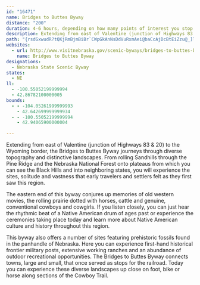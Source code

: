 ```yaml
---
id: "16471"
name: Bridges to Buttes Byway
distance: "200"
duration: 4-6 hours, depending on how many points of interest you stop and see.
description: Extending from east of Valentine (junction of Highways 83 & 20) to the Wyoming border, the Bridges to Buttes Byway journeys through diverse topography and distinctive landscapes.
path: "{rsdGxwudR?tQKjRmBjmBiBr`CWpGkAnNsDdVuRxmAei@baCcAjDcBtEiZzu@_]lbAiGnOkIhQwArDoB~FuBhIy@dEqm@pfDg@hBq@|BwAnDsB|Dg\\nh@}B~DoBxEcA`DeBrIuKxt@oAdI}@`E}@~Cwi@x~A_FhRyMli@m@dDcNt{@_AvJw@nMm@|UqIjoE]j^C`RXzwCHtGTpFXzEhAnKrCnQtKtn@`K`m@tA~IxPznAbB|JhS|eAt@rHJhHMzE_@jEs@nE_wAbvGoOlr@_CjO{B`Uk@|ISzHKrOD~dADtLb@`SN|Cr@zJ|G|d@x@lEn@tCx@jC|BfFbAjBfPvTpBfDhBrDtMn[bPra@fC|HzAxF|E|UhFtXzAtI`@rDj@fHFrBXbn@QpJQ`F_@hGs@tGkQrrAqAhKoBzUmAzPUnLHzKhDbw@h@`PBnLY`K{KnzA_Mj`AyAzLYlDuAr^m@v`@iEzkBc@rLiAtRiAbO}AvWGrFm@~gA_AljA?|Of@hQp@rKrR~cCJjBDfD{LdmDwLxdBo@~FoAlIqIle@iAzEmBbKcFnSkFbWoEbWyKxk@Y~Bk@vHIdFNnHtIztAf@dHVfB^`CjAzEfAjDlU`j@nArFb@rDJ~ABtECjBc@`GeF|Xu\\veBcBtLi@rFo@pMIlK_@loBThN\\~EjAtL`U~qB|E`d@tAzKrBtKbQhq@~A~FfB`FtDdH`T~ThGrHbDfGrBxEhAlDnBlI`AhG^fDTpDHhDN~iAI|QHdsBdArb@rAx]xDdlA`AhWDhOaC`t@oC`_Ae@~L_@xPaA|VgCz{@M`PDpQ|EjlCLnQi@ld@wDnaEwDtsD}Avd@eDp{@qHr}ECbPN`Il@|On@`JlB~PnAhIrB`KzPnu@fBhIrDtO|AxHdAzGt@fJHxBD|JGvDc@|GeNhfBiBxWcCdn@_Brk@cBpp@O`IgAjfB\\xXnAlx@HrCd@zFr@zF|AzHtBdHbCxFvDvGdQnVnBfDpG~LrC`GvDfJ~_@~aAdCzF~D`IxHxMz]tf@rB~DhCnGfCfJdAnGj@dFv@`N|Cpu@rBnb@n@vGd@xCvAlGpAlErCdH|P`\\jr@xqApUv_@~B`DvEtFhCfCfEhD~CvB`FdCrEfBbGbBnG`AdRlBbyAlPfbAbGzHt@jIbBvFjBtAj@~C`BpDxBrCrB|CpCnAlAvFtGlE`HvDrH|CxHnSbo@rAfDfErIrEhHfl@zx@lEhHhCdFrCbHnBdGxS`t@zCnJbXns@xA~EbAbFj@jFb@`JChFaAle@F`ORhPb@rMt@bK`BzKvLlm@tAxHn@nE|@pIXnEX`ILxIZlhACr}ADjIa@|m@Cfh@Ht`BExf@Tr~@PtbCQrlBJb`C?trLH`vAEz_BH~RIdx@Vdm@f@pm@hAdkAlAzzAThFh@dEd@fCv@tCdApCpq@tsAzDlIfAxC`{CtkJlFhN`ItRrD|KzQfk@`FzPlDfNrCpIfJxSvk@vmAj|@jdBjPbZnOvWvCxGz@dChAtEx@dFRrBf\\ruElAtJtBrK`VzbAXjBf@xFHbJAriBDtNnLdeB|{@z{LnDtf@hInbA~IreAb@zDlAtIp^duBbBfI~@lDrN`c@zAfHl@tDj@vGXtE|Ad`@~PzoBtA~LlAvHlh@`cDbAzHT~DDfEElDOrE{Ib`Au@bH}@xGeBzImClJyFbQ}M`_@iYzz@qEfK}w@h}AiGdLgGrIa[d^eEfGmA|BeGzLyw@lbBcDlGgDrFmG~HutBbyBqAlAqCrBeo@~^yElEs^ld@uEdHqD`HyCfHaGpQmC~FoApBmDfEsXbUyCzC}BrDyO~XuB|CeVvZsF|JoDzJcA~DuZtnAwK|ZyxA|}De`@dfAcBtGgZrrAgBnGoAnDiDpIuDxG_]~f@y_@fm@cDtGiAjDs@nCcF|Wo@tDo@rFgMzwAg@~HMtFGnNCbaBJb}AEjZUhImIzvBJxCTvAjDpGnAjDn@jDN`GBhJFfEOtPKb]EnoADlyBH|PHpz@CpXRxKfJ`dA`C|UhEpe@~@nIr@xDlCnLdErMhIvTzFhObOpa@~M~]bG`QpGnPvrC~vH|DhLh}AnrFfx@vqChElPbBrFfEnLpxEd`MlApDdcAxgDfFlNdFbL~FnLdmAb~BxCjG|BbIhA`HX~BnQ|`Ch@tDp@vBvApC~@bArAjA~Ar@~B^vYVhRm@`JKzSJhBbBx@|Bw@th@Br~@OdGuGbaAOnFAdEDnGb@tIj@vGb@fD~@bFrAdGx@xCdB`FzC`HdB~C|PvWxAxCn@dBrAfF~@nGlCx]`@vDfAzEjAfDx@`BtBvCfCxBjWvNrBvAzAxA~BnCz@vAxBrEjAfDvAzFlDbUhArFlXp`AfWr|@hShz@j]`yAbBnKhAlMTlFV|L?xF]`HYfDoAjHaBzFaAzBgErHwd@ts@oLzNuClEoCrEwD`HcBrDiBtEgBxF{AzFiQ|s@u@xD}A`Le@~DY~CSzDOhH?pCHnCb@xHvD|XhFj^n@zDlD|VbUfoArAdIn@zGTxFFhCCxGMdCUfDu@`HyArHsAtEaOxc@uA~Fq@tE]jEKzCIdeAIfF[rJm@hHiBnLoa@p~AqLnc@__@jwAaKh_@}FdSkEnQob@hbBuBtIe@lCUlBWfEo@`xAY|hDNtxC?d{@KlHm@tHy@rFg@~BeAdDoYju@sClHy@lCo@|BmAzG_@rFOvDEfo@PtdFOf{CHj`AXtJt@lMxBfe@rChi@\\fFb@dENdChB`QlEzYpD`XrIrl@lBhQlA~Rf@nNNlKhAxgBdAdqAV|M~@tKh@zDjq@vjDtAlIjCvRxAjMfNfiBfBhO~@dG`EdTne@`xBhBfK~AbLb@dE"
websites:
  - url: http://www.visitnebraska.gov/scenic-byways/bridges-to-buttes-byway
    name: Bridges to Buttes Byway
designations:
  - Nebraska State Scenic Byway
states:
  - NE
ll:
  - -100.55052199999994
  - 42.86782100000005
bounds:
  - - -104.05261999999993
    - 42.642699999999934
  - - -100.55052199999994
    - 42.94065900000004

---
```


Extending from east of Valentine (junction of Highways 83 &amp; 20) to the Wyoming border, the Bridges to Buttes Byway journeys through diverse topography and distinctive landscapes. From rolling Sandhills through the Pine Ridge and the Nebraska National Forest onto plateaus from which you can see the Black Hills and into neighboring states, you will experience the sites, solitude and vastness that early travelers and settlers felt as they first saw this region. 

The eastern end of this byway conjures up memories of old western movies, the rolling prairie dotted with horses, cattle and genuine, conventional cowboys and cowgirls. If you listen closely, you can just hear the rhythmic beat of a Native American drum of ages past or experience the ceremonies taking place today and learn more about Native American culture and history throughout this region.

This byway also offers a number of sites featuring prehistoric fossils found in the panhandle of Nebraska. Here you can experience first-hand historical frontier military posts, extensive working ranches and an abundance of outdoor recreational opportunities. The Bridges to Buttes Byway connects towns, large and small, that once served as stops for the railroad. Today you can experience these diverse landscapes up close on foot, bike or horse along sections of the Cowboy Trail.
